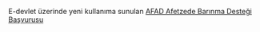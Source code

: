  E-devlet üzerinde yeni kullanıma sunulan [AFAD Afetzede Barınma Desteği Başvurusu](https://www.turkiye.gov.tr/afet-ve-acil-durum-yonetimi-afetzede-barinma-destegi-basvurusu)

